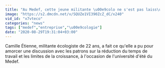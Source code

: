 ```yaml
---
title: "Au Medef, cette jeune militante \u00e9colo ne s'est pas laiss\u00e9e d\u00e9monter face aux ricanements"
image: "https://s2.dmcdn.net/v/SQUZe1VI390ZcZ_dC/x240"
vid_id: "x7vteco"
categories: "news"
tags: ["medef","entreprise","\u00e9cologie"]
date: "2020-08-29T19:31:04+03:00"
---
```

Camille Étienne, militante écologiste de 22 ans, a fait ce qu'elle a pu pour amorcer une discussion avec les patrons sur la réduction du temps de travail et les limites de la croissance, à l'occasion de l'université d'été du Medef.
